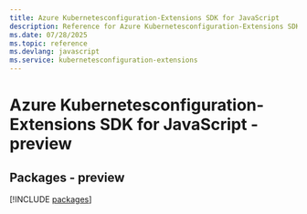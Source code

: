 ```yaml
---
title: Azure Kubernetesconfiguration-Extensions SDK for JavaScript
description: Reference for Azure Kubernetesconfiguration-Extensions SDK for JavaScript
ms.date: 07/28/2025
ms.topic: reference
ms.devlang: javascript
ms.service: kubernetesconfiguration-extensions
---
```

# Azure Kubernetesconfiguration-Extensions SDK for JavaScript - preview
## Packages - preview
[!INCLUDE [packages](kubernetesconfiguration-extensions-index.md)]